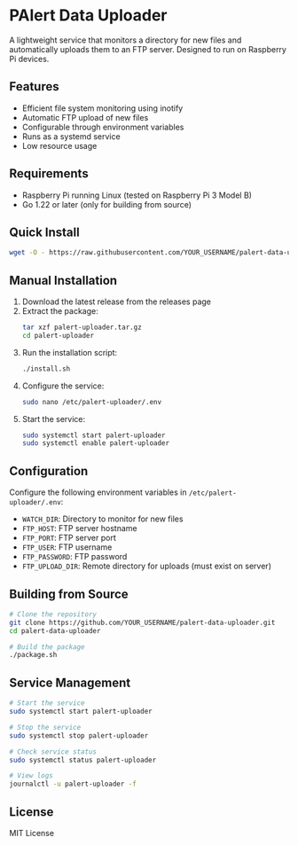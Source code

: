 # PAlert Data Uploader

A lightweight service that monitors a directory for new files and automatically uploads them to an FTP server. Designed to run on Raspberry Pi devices.

## Features

- Efficient file system monitoring using inotify
- Automatic FTP upload of new files
- Configurable through environment variables
- Runs as a systemd service
- Low resource usage

## Requirements

- Raspberry Pi running Linux (tested on Raspberry Pi 3 Model B)
- Go 1.22 or later (only for building from source)

## Quick Install

```bash
wget -O - https://raw.githubusercontent.com/YOUR_USERNAME/palert-data-uploader/main/download-and-install.sh | bash
```

## Manual Installation

1. Download the latest release from the releases page
2. Extract the package:
   ```bash
   tar xzf palert-uploader.tar.gz
   cd palert-uploader
   ```
3. Run the installation script:
   ```bash
   ./install.sh
   ```
4. Configure the service:
   ```bash
   sudo nano /etc/palert-uploader/.env
   ```
5. Start the service:
   ```bash
   sudo systemctl start palert-uploader
   sudo systemctl enable palert-uploader
   ```

## Configuration

Configure the following environment variables in `/etc/palert-uploader/.env`:

- `WATCH_DIR`: Directory to monitor for new files
- `FTP_HOST`: FTP server hostname
- `FTP_PORT`: FTP server port
- `FTP_USER`: FTP username
- `FTP_PASSWORD`: FTP password
- `FTP_UPLOAD_DIR`: Remote directory for uploads (must exist on server)

## Building from Source

```bash
# Clone the repository
git clone https://github.com/YOUR_USERNAME/palert-data-uploader.git
cd palert-data-uploader

# Build the package
./package.sh
```

## Service Management

```bash
# Start the service
sudo systemctl start palert-uploader

# Stop the service
sudo systemctl stop palert-uploader

# Check service status
sudo systemctl status palert-uploader

# View logs
journalctl -u palert-uploader -f
```

## License

MIT License

